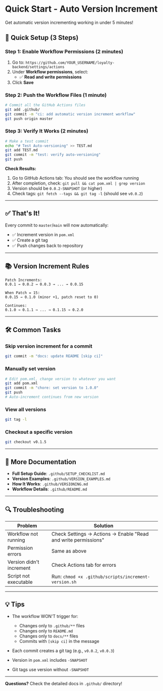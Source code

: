 # Quick Start - Auto Version Increment

Get automatic version incrementing working in under 5 minutes!

## 🚀 Quick Setup (3 Steps)

### Step 1: Enable Workflow Permissions (2 minutes)

1. Go to: `https://github.com/YOUR_USERNAME/loyalty-backend/settings/actions`
2. Under **Workflow permissions**, select:
   - ✅ **Read and write permissions**
3. Click **Save**

### Step 2: Push the Workflow Files (1 minute)

```bash
# Commit all the GitHub Actions files
git add .github/
git commit -m "ci: add automatic version increment workflow"
git push origin master
```

### Step 3: Verify It Works (2 minutes)

```bash
# Make a test commit
echo "# Test Auto-versioning" >> TEST.md
git add TEST.md
git commit -m "test: verify auto-versioning"
git push
```

**Check Results:**
1. Go to GitHub Actions tab: You should see the workflow running
2. After completion, check: `git pull && cat pom.xml | grep version`
3. Version should be `0.0.2-SNAPSHOT` (or higher)
4. Check tags: `git fetch --tags && git tag -l` (should see `v0.0.2`)

---

## ✅ That's It!

Every commit to `master`/`main` will now automatically:
- ✅ Increment version in `pom.xml`
- ✅ Create a git tag
- ✅ Push changes back to repository

---

## 📚 Version Increment Rules

```
Patch Increments:
0.0.1 → 0.0.2 → 0.0.3 → ... → 0.0.15

When Patch = 15:
0.0.15 → 0.1.0 (minor +1, patch reset to 0)

Continues:
0.1.0 → 0.1.1 → ... → 0.1.15 → 0.2.0
```

---

## 🛠️ Common Tasks

### Skip version increment for a commit
```bash
git commit -m "docs: update README [skip ci]"
```

### Manually set version
```bash
# Edit pom.xml, change version to whatever you want
git add pom.xml
git commit -m "chore: set version to 1.0.0"
git push
# Auto-increment continues from new version
```

### View all versions
```bash
git tag -l
```

### Checkout a specific version
```bash
git checkout v0.1.5
```

---

## 📖 More Documentation

- **Full Setup Guide**: `.github/SETUP_CHECKLIST.md`
- **Version Examples**: `.github/VERSION_EXAMPLES.md`
- **How It Works**: `.github/VERSIONING.md`
- **Workflow Details**: `.github/README.md`

---

## 🔍 Troubleshooting

| Problem | Solution |
|---------|----------|
| Workflow not running | Check Settings → Actions → Enable "Read and write permissions" |
| Permission errors | Same as above |
| Version didn't increment | Check Actions tab for errors |
| Script not executable | Run: `chmod +x .github/scripts/increment-version.sh` |

---

## 💡 Tips

- The workflow WON'T trigger for:
  - Changes only to `.github/**` files
  - Changes only to `README.md`
  - Changes only to `docs/**` files
  - Commits with `[skip ci]` in the message

- Each commit creates a git tag (e.g., `v0.0.2`, `v0.0.3`)
- Version in `pom.xml` includes `-SNAPSHOT`
- Git tags use version without `-SNAPSHOT`

---

**Questions?** Check the detailed docs in `.github/` directory!
